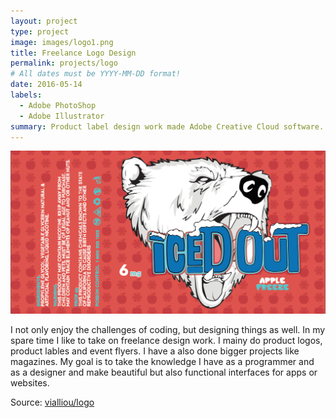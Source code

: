 ```yaml
---
layout: project
type: project
image: images/logo1.png
title: Freelance Logo Design
permalink: projects/logo
# All dates must be YYYY-MM-DD format!
date: 2016-05-14
labels:
  - Adobe PhotoShop
  - Adobe Illustrator
summary: Product label design work made Adobe Creative Cloud software.
---
```


<img class="ui medium right floated rounded image" src="../images/logo2.png">

I not only enjoy the challenges of coding, but designing things as well. In my spare time I like to take on freelance design work. I mainy do product logos, product lables and event flyers. I have a also done bigger projects like magazines. My goal is to take the knowledge I have as a programmer and as a designer and make beautiful but also functional interfaces for apps or websites. 
 
Source: <a href="https://github.com/vialliou/logo"><i class="large github icon"></i>vialliou/logo</a>
